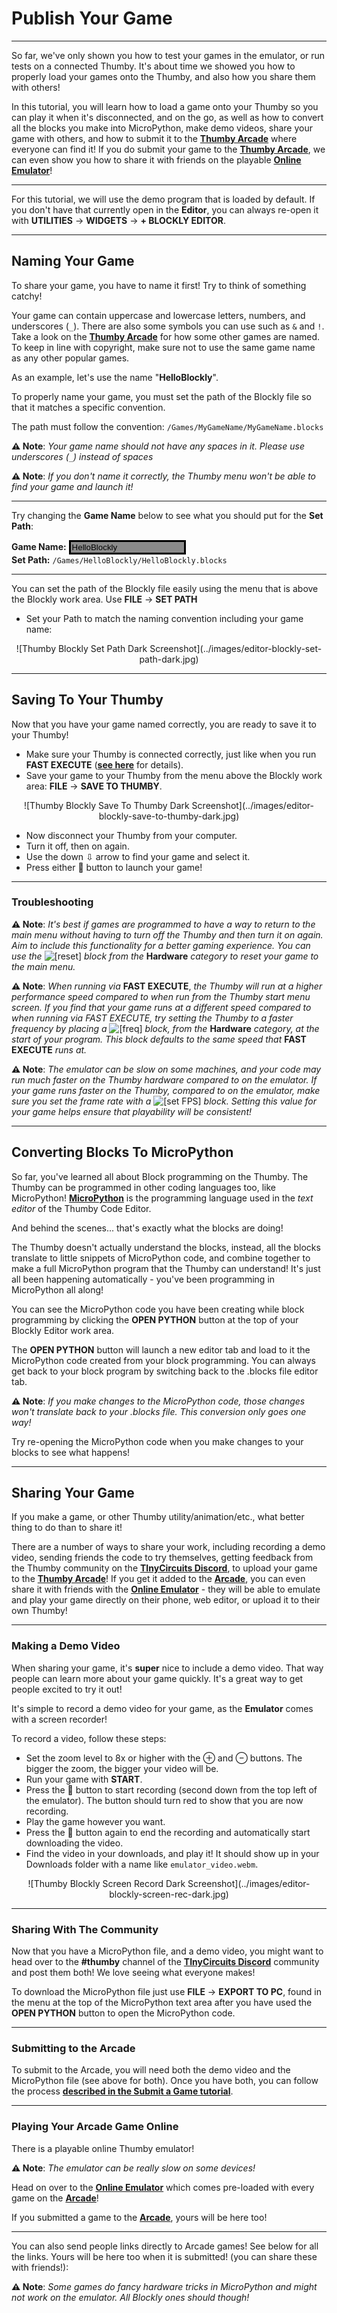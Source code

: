 # Publish Your Game

---

So far, we've only shown you how to test your games in the emulator, or run tests on a connected Thumby. It's about time we showed you how to properly load your games onto the Thumby, and also how you share them with others!

In this tutorial, you will learn how to load a game onto your Thumby so you can play it when it's disconnected, and on the go, as well as how to convert all the blocks you make into MicroPython, make demo videos, share your game with others, and how to submit it to the [**Thumby Arcade**](https://arcade.thumby.us/) where everyone can find it! If you do submit your game to the [**Thumby Arcade**](https://arcade.thumby.us/), we can even show you how to share it with friends on the playable [**Online Emulator**](https://code.thumby.us/play.html)!

---

For this tutorial, we will use the demo program that is loaded by default. If you don't have that currently open in the **Editor**, you can always re-open it with **UTILITIES** -> **WIDGETS** -> **+ BLOCKLY EDITOR**.

---

## Naming Your Game

To share your game, you have to name it first! Try to think of something catchy!

Your game can contain uppercase and lowercase letters, numbers, and underscores (`_`). There are also some symbols you can use such as `&` and `!`. Take a look on the [**Thumby Arcade**](https://arcade.thumby.us/) for how some other games are named. To keep in line with copyright, make sure not to use the same game name as any other popular games.

As an example, let's use the name "**HelloBlockly**".

To properly name your game, you must set the path of the Blockly file so that it matches a specific convention.

The path must follow the convention: `/Games/MyGameName/MyGameName.blocks`

**⚠ Note**: *Your game name should not have any spaces in it. Please use underscores (`_`) instead of spaces*

**⚠ Note**: *If you don't name it correctly, the Thumby menu won't be able to find your game and launch it!*

---

Try changing the **Game Name** below to see what you should put for the **Set Path**:

**Game Name:** <input type="text" value="HelloBlockly" style="border:solid;background-color:#8a8a8a " onkeyup="document.getElementById('pathResult').innerHTML = ('/Games/'+this.value+'/'+this.value+'.blocks').replace(/ /g, '')">
<br>
**Set Path:** <code class="md-typeset code" id="pathResult">/Games/HelloBlockly/HelloBlockly.blocks</code>

---

You can set the path of the Blockly file easily using the menu that is above the Blockly work area. Use **FILE** -> **SET PATH**

* Set your Path to match the naming convention including your game name:

<center>
![Thumby Blockly Set Path Dark Screenshot](../images/editor-blockly-set-path-dark.jpg)
</center>

---

## Saving To Your Thumby

Now that you have your game named correctly, you are ready to save it to your Thumby!

* Make sure your Thumby is connected correctly, just like when you run **FAST EXECUTE** ([**see here**](../The-Basics/#testing-on-a-connected-thumby) for details).
* Save your game to your Thumby from the menu above the Blockly work area: **FILE** -> **SAVE TO THUMBY**.

<center>
![Thumby Blockly Save To Thumby Dark Screenshot](../images/editor-blockly-save-to-thumby-dark.jpg)
</center>

* Now disconnect your Thumby from your computer.
* Turn it off, then on again.
* Use the down ⇩ arrow to find your game and select it.
* Press either 🔴 button to launch your game!

---

### Troubleshooting

**⚠ Note**: *It's best if games are programmed to have a way to return to the main menu without having to turn off the Thumby and then turn it on again. Aim to include this functionality for a better gaming experience. You can use the* <img src="../../images/editor-blockly-reset-block.png" alt="[reset]" style="height:2.0em"> *block from the* **Hardware** *category to reset your game to the main menu.*

**⚠ Note**: *When running via* **FAST EXECUTE**, *the Thumby will run at a higher performance speed compared to when run from the Thumby start menu screen. If you find that your game runs at a different speed compared to when running via *FAST EXECUTE*, try setting the Thumby to a faster frequency by placing a* <img src="../../images/editor-blockly-freq-block.png" alt="[freq]" style="height:2.0em"> *block, from the* **Hardware** *category, at the start of your program. This block defaults to the same speed that* **FAST EXECUTE** *runs at.*

**⚠ Note**: *The emulator can be slow on some machines, and your code may run much faster on the Thumby hardware compared to on the emulator. If your game runs faster on the Thumby, compared to on the emulator, make sure you set the frame rate with a* <img src="../../images/editor-blockly-setFPS-block.png" alt="[set FPS]" style="height:2.0em"> *block. Setting this value for your game helps ensure that playability will be consistent!*

---

## Converting Blocks To MicroPython

So far, you've learned all about Block programming on the Thumby. The Thumby can be programmed in other coding languages too, like MicroPython! <a href="https://micropython.org/" target="_blank" alt="MicroPython documentation and site">**MicroPython**</a> is the programming language used in the *text editor* of the Thumby Code Editor.

And behind the scenes... that's exactly what the blocks are doing!

The Thumby doesn't actually understand the blocks, instead, all the blocks translate to little snippets of MicroPython code, and combine together to make a full MicroPython program that the Thumby can understand! It's just all been happening automatically - you've been programming in MicroPython all along!

You can see the MicroPython code you have been creating while block programming by clicking the **OPEN PYTHON** button at the top of your Blockly Editor work area.

The **OPEN PYTHON** button will launch a new editor tab and load to it the MicroPython code created from your block programming. You can always get back to your block program by switching back to the .blocks file editor tab.

**⚠ Note**: *If you make changes to the MicroPython code, those changes won't translate back to your .blocks file. This conversion only goes one way!*

Try re-opening the MicroPython code when you make changes to your blocks to see what happens!

---

## Sharing Your Game

If you make a game, or other Thumby utility/animation/etc., what better thing to do than to share it!

There are a number of ways to share your work, including recording a demo video, sending friends the code to try themselves, getting feedback from the Thumby community on the [**TInyCircuits Discord**](https://discord.gg/vzf3wQXVvm "Link to join the TinyCircuits Discord"), to upload your game to the [**Thumby Arcade**](https://arcade.thumby.us/)! If you get it added to the [**Arcade**](https://arcade.thumby.us/), you can even share it with friends with the [**Online Emulator**](https://code.thumby.us/play.html) - they will be able to emulate and play your game directly on their phone, web editor, or upload it to their own Thumby!

---

### Making a Demo Video

When sharing your game, it's **super** nice to include a demo video. That way people can learn more about your game quickly. It's a great way to get people excited to try it out!

It's simple to record a demo video for your game, as the **Emulator** comes with a screen recorder!

To record a video, follow these steps:

* Set the zoom level to 8x or higher with the ⊕ and ⊖ buttons. The bigger the zoom, the bigger your video will be.
* Run your game with **START**.
* Press the 🎥 button to start recording (second down from the top left of the emulator). The button should turn red to show that you are now recording.
* Play the game however you want.
* Press the 🎥 button again to end the recording and automatically start downloading the video.
* Find the video in your downloads, and play it! It should show up in your Downloads folder with a name like `emulator_video.webm`.

<center>
![Thumby Blockly Screen Record Dark Screenshot](../images/editor-blockly-screen-rec-dark.jpg)
</center>

---

### Sharing With The Community

Now that you have a  MicroPython file, and a demo video, you might want to head over to the **#thumby** channel of the [**TInyCircuits Discord**](https://discord.gg/vzf3wQXVvm "Link to join the TinyCircuits Discord") community and post them both! We love seeing what everyone makes!

To download the MicroPython file just use **FILE** -> **EXPORT TO PC**, found in the menu at the top of the MicroPython text area after you have used the **OPEN PYTHON** button to open the MicroPython code.

---

### Submitting to the Arcade

To submit to the Arcade, you will need both the demo video and the MicroPython file (see above for both). Once you have both, you can follow the process [**described in the Submit a Game tutorial**](../../Code-Editor/Submit-Game/).

---

### Playing Your Arcade Game Online

There is a playable online Thumby emulator!

**⚠ Note**: *The emulator can be really slow on some devices!*

Head on over to the [**Online Emulator**](https://code.thumby.us/play.html) which comes pre-loaded with every game on the [**Arcade**](https://arcade.thumby.us/)!

If you submitted a game to the [**Arcade**](https://arcade.thumby.us/), yours will be here too!

---

You can also send people links directly to Arcade games! See below for all the links. Yours will be here too when it is submitted! (you can share these with friends!):
<center>
<div id="emuLinks"></div>
<script>
fetch('https://raw.githubusercontent.com/TinyCircuits/TinyCircuits-Thumby-Games/master/url_list.txt').then((r) => {
  var i = j = 0;
  r.text().then((gameList) => {
    var games = []
    while((j = gameList.indexOf("NAME=", i)) !== -1){
      var game = gameList.substring(j+5, gameList.indexOf("\n", j+5));
      games.push('<a href="https://code.thumby.us/play.html?game=' +
        encodeURIComponent(game) + '"><b>' + game + "</b></a>");
       i = j + 1;
    }
    games.sort();
    console.log(games);
    document.getElementById('emuLinks').innerHTML = games.join('<br>');
  });
});
</script>
</center>

**⚠ Note**: *Some games do fancy hardware tricks in MicroPython and might not work on the emulator. All Blockly ones should though!*

